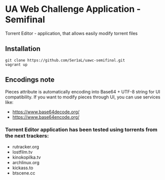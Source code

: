 # UA Web Challenge Application - Semifinal
Torrent Editor - application, that allows easily modify torrent files

## Installation
```
git clone https://github.com/Ser1aL/uawc-semifinal.git
vagrant up
```

## Encodings note
Pieces attribute is automatically encoding into Base64 + UTF-8 string for UI compatibility.
If you want to modify pieces through UI, you can use services like:
* https://www.base64decode.org/
* https://www.base64encode.org/

### Torrent Editor application has been tested using torrents from the next trackers:
- rutracker.org
- lostfilm.tv
- kinokopilka.tv
- archlinux.org
- kickass.to
- btscene.cc
